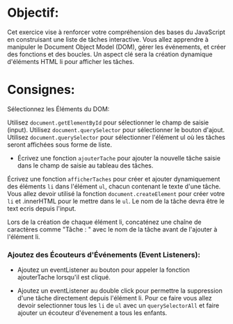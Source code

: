 # Objectif:

Cet exercice vise à renforcer votre compréhension des bases du JavaScript en construisant une liste de tâches interactive. Vous allez apprendre à manipuler le Document Object Model (DOM), gérer les événements, et créer des fonctions et des boucles. Un aspect clé sera la création dynamique d'éléments HTML li pour afficher les tâches.

# Consignes:

Sélectionnez les Éléments du DOM:

Utilisez `document.getElementById` pour sélectionner le champ de saisie (input).
Utilisez `document.querySelector` pour sélectionner le bouton d'ajout.
Utilisez `document.querySelector` pour sélectionner l'élément ul où les tâches seront affichées sous forme de liste.

- Écrivez une fonction `ajouterTache` pour ajouter la nouvelle tâche saisie dans le champ de saisie au tableau des tâches.

Écrivez une fonction `afficherTaches` pour créer et ajouter dynamiquement des éléments `li` dans l'élément `ul`, chacun contenant le texte d'une tâche. Vous allez devoir utilisé la fonction `document.createElement` pour créer votre `li` et .innerHTML pour le mettre dans le `ul`. Le nom de la tâche devra être le text ecris depuis l'input.

Lors de la création de chaque élément li, concaténez une chaîne de caractères comme "Tâche : " avec le nom de la tâche avant de l'ajouter à l'élément li.

### Ajoutez des Écouteurs d'Événements (Event Listeners):

- Ajoutez un eventListener au bouton pour appeler la fonction ajouterTache lorsqu'il est cliqué.

- Ajoutez un eventListener au double click pour permettre la suppression d'une tâche directement depuis l'élément li. Pour ce faire vous allez devoir selectionner tous les `li` de `ul` avec un `querySelectorAll` et faire ajouter un écouteur d'évenement a tous les enfants.
